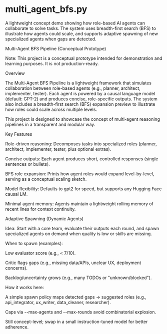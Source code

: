 # multi_agent_bfs.py
A lightweight concept demo showing how role-based AI agents can collaborate to solve tasks. The system uses breadth-first search (BFS) to illustrate how agents could scale, and supports adaptive spawning of new specialized agents when gaps are detected.


Multi-Agent BFS Pipeline (Conceptual Prototype)

Note: This project is a conceptual prototype intended for demonstration and learning purposes. It is not production-ready.

Overview

The Multi-Agent BFS Pipeline is a lightweight framework that simulates collaboration between role-based agents (e.g., planner, architect, implementer, tester). Each agent is powered by a causal language model (default: GPT-2) and produces concise, role-specific outputs. The system also includes a breadth-first search (BFS) expansion preview to illustrate how roles could scale across multiple levels.

This project is designed to showcase the concept of multi-agent reasoning pipelines in a transparent and modular way.

Key Features

Role-driven reasoning: Decomposes tasks into specialized roles (planner, architect, implementer, tester, plus optional extras).

Concise outputs: Each agent produces short, controlled responses (single sentences or bullets).

BFS role expansion: Prints how agent roles would expand level-by-level, serving as a conceptual scaling sketch.

Model flexibility: Defaults to gpt2 for speed, but supports any Hugging Face causal LM.

Minimal agent memory: Agents maintain a lightweight rolling memory of recent lines for context continuity.

Adaptive Spawning (Dynamic Agents)

Idea: Start with a core team, evaluate their outputs each round, and spawn specialized agents on demand when quality is low or skills are missing.

When to spawn (examples):

Low evaluator score (e.g., < 7/10).

Critic flags gaps (e.g., missing data/APIs, unclear UX, deployment concerns).

Backlog/uncertainty grows (e.g., many TODOs or "unknown/blocked").

How it works here:

A simple spawn policy maps detected gaps → suggested roles (e.g., api_integrator, ux_writer, data_cleaner, researcher).

Caps via --max-agents and --max-rounds avoid combinatorial explosion.

Still concept-level; swap in a small instruction-tuned model for better adherence.
